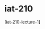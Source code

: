 # iat-210

[[iat-210-lecture-1]]

[//begin]: # "Autogenerated link references for markdown compatibility"
[iat-210-lecture-1]: iat-210-lecture-1 "iat-210-lecture-1"
[//end]: # "Autogenerated link references"